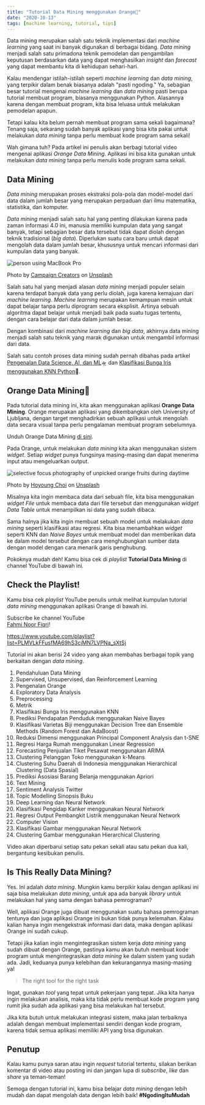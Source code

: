 ```yaml
---
title: "Tutorial Data Mining menggunakan Orange🍊"
date: "2020-10-13"
tags: [machine learning, tutorial, tips]
---
```


Data mining merupakan salah satu teknik implementasi dari _machine learning_
yang saat ini banyak digunakan di berbagai bidang. _Data mining_ menjadi salah
satu primadona teknik pemodelan dan pengambilan keputusan berdasarkan data yang
dapat menghasilkan _insight_ dan _forecast_ yang dapat membantu kita di
kehidupan sehari-hari.

Kalau mendengar istilah-istilah seperti _machine learning_ dan _data mining_,
yang terpikir dalam benak biasanya adalah "pasti ngoding." Ya, sebagian besar
tutorial mengenai _machine learning_ dan _data mining_ pasti berupa tutorial
membuat program, biasanya menggunakan Python. Alasannya karena dengan membuat
program, kita bisa leluasa untuk melakukan pemodelan apapun.

Tetapi kalau kita belum pernah membuat program sama sekali bagaimana? Tenang
saja, sekarang sudah banyak aplikasi yang bisa kita pakai untuk melakukan _data
mining_ tanpa perlu membuat kode program sama sekali!

Wah gimana tuh? Pada artikel ini penulis akan berbagi tutorial video mengenai
aplikasi _Orange Data Mining_. Aplikasi ini bisa kita gunakan untuk melakukan
_data mining_ tanpa perlu menulis kode program sama sekali.

## Data Mining

_Data mining_ merupakan proses ekstraksi pola-pola dan model-model dari data
dalam jumlah besar yang merupakan perpaduan dari ilmu matematika, statistika,
dan komputer.

_Data mining_ menjadi salah satu hal yang penting dilakukan karena pada zaman
informasi 4.0 ini, manusia memiliki kumpulan data yang sangat banyak, tetapi
sebagian besar data tersebut tidak dapat diolah dengan teknik tradisional (_big
data_). Diperlukan suatu cara baru untuk dapat mengolah data dalam jumlah besar,
khususnya untuk mencari informasi dari kumpulan data yang banyak.

![person using MacBook
Pro](/posts/2020-10-13/campaign-creators-pypeceajezy-unsplash-1024x741.jpeg)

Photo by [Campaign Creators](https://unsplash.com/@campaign_creators) on
[Unsplash](https://unsplash.com/?utm_source=kodesiana&utm_medium=referral)

Salah satu hal yang menjadi alasan _data mining_ menjadi populer selain karena
terdapat banyak data yang perlu diolah, juga karena kemajuan dari _machine
learning_. _Machine learning_ merupakan kemampuan mesin untuk dapat belajar
tanpa perlu diprogram secara eksplisit. Artinya sebuah algoritma dapat belajar
untuk menjadi baik pada suatu tugas tertentu, dengan cara belajar dari data
dalam jumlah besar.

Dengan kombinasi dari _machine learning_ dan _big data_, akhirnya data mining
menjadi salah satu teknik yang marak digunakan untuk mengambil informasi dari
data.

Salah satu contoh proses data mining sudah pernah dibahas pada artikel
[Pengenalan Data Science, AI, dan
ML](https://kodesiana.com/post/pengenalan-data-science-ai-dan-ml/)🛸 dan
[Klasifikasi Bunga Iris menggunakan KNN
Python](https://kodesiana.com/post/klasifikasi-bunga-iris-menggunakan-knn-python/)🌺.

## Orange Data Mining🍊

Pada tutorial data mining ini, kita akan menggunakan aplikasi **Orange Data
Mining**. Orange merupakan aplikasi yang dikembangkan oleh University of
Ljubljana, dengan target menghadirkan sebuah aplikasi untuk mengolah data secara
visual tanpa perlu pengalaman membuat program sebelumnya.

Unduh Orange Data Mining [di sini](https://orange.biolab.si/).

Pada Orange, untuk melakukan _data mining_ kita akan menggunakan sistem
_widget_. Setiap _widget_ punya fungsinya masing-masing dan dapat menerima input
atau mengeluarkan output.

![selective focus photography of unpicked orange fruits during
daytime](/posts/2020-10-13/hoyoung-choi-4xocxdmnwfg-unsplash-scaled.jpeg)

Photo by [Hoyoung Choi](https://unsplash.com/@colly) on
[Unsplash](https://unsplash.com/?utm_source=kodesiana&utm_medium=referral)

Misalnya kita ingin membaca data dari sebuah file, kita bisa menggunakan
_widget_ _File_ untuk membaca data dari file tersebut dan menggunakan _widget_
_Data Table_ untuk menampilkan isi data yang sudah dibaca.

Sama halnya jika kita ingin membuat sebuah model untuk melakukan _data mining_
seperti klasifikasi atau regresi. Kita bisa menambahkan _widget_ seperti KNN dan
_Naive Bayes_ untuk membuat model dan memberikan data ke dalam model tersebut
dengan cara menghubungkan sumber data dengan model dengan cara menarik garis
penghubung.

Pokoknya mudah deh! Kamu bisa cek di _playlist_ **Tutorial Data Mining** di
channel YouTube di bawah ini.

## Check the Playlist!

Kamu bisa cek _playlist_ YouTube penulis untuk melihat kumpulan tutorial _data
mining_ menggunakan aplikasi Orange di bawah ini.

Subscribe ke channel YouTube  
[Fahmi Noor Fiqri](https://www.youtube.com/c/FahmiNoorFiqri)!

https://www.youtube.com/playlist?list=PLMVLkFFusfMA69hS3ciMN7LVPNa_sXtSj

Tutorial ini akan berisi 24 video yang akan membahas berbagai topik yang
berkaitan dengan _data mining_.

1. Pendahuluan Data Mining
2. Supervised, Unsupervised, dan Reinforcement Learning
3. Pengenalan Orange
4. Exploratory Data Analysis
5. Preprocessing
6. Metrik
7. Klasifikasi Bunga Iris menggunakan KNN
8. Prediksi Pendapatan Penduduk menggunakan Naive Bayes
9. Klasifikasi Varietas Biji menggunakan Decision Tree dan Ensemble Methods
   (Random Forest dan AdaBoost)
10. Reduksi Dimensi menggunakan Principal Component Analysis dan t-SNE
11. Regresi Harga Rumah menggunakan Linear Regression
12. Forecasting Penjualan Tiket Pesawat menggunakan ARIMA
13. Clustering Pelanggan Toko menggunakan k-Means
14. Clustering Suhu Daerah di Indonesia menggunakan Hierarchical Clustering
    (Data Spasial)
15. Prediksi Asosiasi Barang Belanja menggunakan Apriori
16. Text Mining
17. Sentiment Analysis Twitter
18. Topic Modelling Sinopsis Buku
19. Deep Learning dan Neural Network
20. Klasifikasi Pengidap Kanker menggunakan Neural Network
21. Regresi Output Pembangkit Listrik menggunakan Neural Network
22. Computer Vision
23. Klasifikasi Gambar menggunakan Neural Network
24. Clustering Gambar menggunakan Hierarchical Clustering

Video akan diperbarui setiap satu pekan sekali atau satu pekan dua kali,
bergantung kesibukan penulis.

## Is This Really Data Mining?

Yes. Ini adalah _data mining_. Mungkin kamu berpikir kalau dengan aplikasi ini
saja bisa melakukan _data mining_, untuk apa ada banyak _library_ untuk
melakukan hal yang sama dengan bahasa pemrograman?

Well, aplikasi Orange juga dibuat menggunakan suatu bahasa pemrograman tentunya
dan juga aplikasi Orange ini bukan tidak punya kelemahan. Kalau kalian hanya
ingin mengekstrak informasi dari data, maka dengan aplikasi Orange ini sudah
cukup.

Tetapi jika kalian ingin mengintegrasikan sistem kerja _data mining_ yang sudah
dibuat dengan Orange, pastinya kamu akan butuh membuat kode program untuk
mengintegrasikan _data mining_ ke dalam sistem yang sudah ada. Jadi, keduanya
punya kelebihan dan kekurangannya masing-masing ya!

> The right tool for the right task

Ingat, gunakan _tool_ yang tepat untuk pekerjaan yang tepat. Jika kita hanya
ingin melakukan analisis, maka kita tidak perlu membuat kode program yang rumit
jika sudah ada aplikasi yang bisa melakukan hal tersebut.

Jika kita butuh untuk melakukan integrasi sistem, maka jalan terbaiknya adalah
dengan membuat implementasi sendiri dengan kode program, karena tidak semua
aplikasi memiliki API yang bisa digunakan.

## Penutup

Kalau kamu punya saran atau ingin _request_ tutorial tertentu, silakan berikan
komentar di video atau posting ini dan jangan lupa di _subscribe_, _like_ dan
_share_ ya teman-teman!

Semoga dengan tutorial ini, kamu bisa belajar _data mining_ dengan lebih mudah
dan dapat mengolah data dengan lebih baik! **#NgodingItuMudah**
